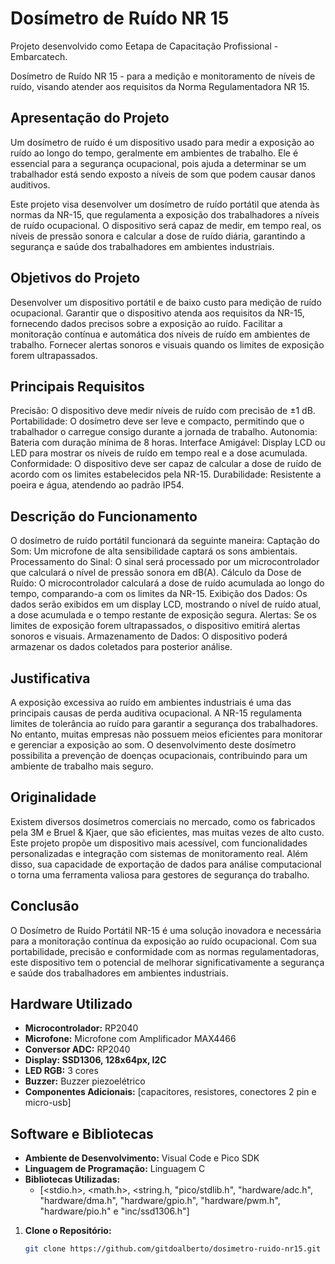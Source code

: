 # Dosímetro de Ruído NR 15

Projeto desenvolvido como Eetapa de Capacitação Profissional - Embarcatech.

Dosímetro de Ruído NR 15 - para a medição e monitoramento de níveis de ruído, visando atender aos requisitos da Norma Regulamentadora NR 15.

## Apresentação do Projeto

Um dosímetro de ruído é um dispositivo usado para medir a exposição ao ruído ao longo do tempo, geralmente em ambientes de trabalho. Ele é essencial para a segurança ocupacional, pois ajuda a determinar se um trabalhador está sendo exposto a níveis de som que podem causar danos auditivos.

Este projeto visa desenvolver um dosímetro de ruído portátil que atenda às normas da NR-15, que regulamenta a exposição dos trabalhadores a níveis de ruído ocupacional. O dispositivo será capaz de medir, em tempo real, os níveis de pressão sonora e calcular a dose de ruído diária, garantindo a segurança e saúde dos trabalhadores em ambientes industriais.

## Objetivos do Projeto

Desenvolver um dispositivo portátil e de baixo custo para medição de ruído ocupacional.
Garantir que o dispositivo atenda aos requisitos da NR-15, fornecendo dados precisos sobre a exposição ao ruído.
Facilitar a monitoração contínua e automática dos níveis de ruído em ambientes de trabalho.
Fornecer alertas sonoros e visuais quando os limites de exposição forem ultrapassados.

## Principais Requisitos
Precisão: O dispositivo deve medir níveis de ruído com precisão de ±1 dB.
Portabilidade: O dosímetro deve ser leve e compacto, permitindo que o trabalhador o carregue consigo durante a jornada de trabalho.
Autonomia: Bateria com duração mínima de 8 horas.
Interface Amigável: Display LCD ou LED para mostrar os níveis de ruído em tempo real e a dose acumulada.
Conformidade: O dispositivo deve ser capaz de calcular a dose de ruído de acordo com os limites estabelecidos pela NR-15.
Durabilidade: Resistente a poeira e água, atendendo ao padrão IP54.

## Descrição do Funcionamento
O dosímetro de ruído portátil funcionará da seguinte maneira:
Captação do Som: Um microfone de alta sensibilidade captará os sons ambientais.
Processamento do Sinal: O sinal será processado por um microcontrolador que calculará o nível de pressão sonora em dB(A).
Cálculo da Dose de Ruído: O microcontrolador calculará a dose de ruído acumulada ao longo do tempo, comparando-a com os limites da NR-15.
Exibição dos Dados: Os dados serão exibidos em um display LCD, mostrando o nível de ruído atual, a dose acumulada e o tempo restante de exposição segura.
Alertas: Se os limites de exposição forem ultrapassados, o dispositivo emitirá alertas sonoros e visuais.
Armazenamento de Dados: O dispositivo poderá armazenar os dados coletados para posterior análise.


## Justificativa
A exposição excessiva ao ruído em ambientes industriais é uma das principais causas de perda auditiva ocupacional. A NR-15 regulamenta limites de tolerância ao ruído para garantir a segurança dos trabalhadores. No entanto, muitas empresas não possuem meios eficientes para monitorar e gerenciar a exposição ao som. O desenvolvimento deste dosímetro possibilita a prevenção de doenças ocupacionais, contribuindo para um ambiente de trabalho mais seguro.

## Originalidade

Existem diversos dosímetros comerciais no mercado, como os fabricados pela 3M e Bruel & Kjaer, que são eficientes, mas muitas
vezes de alto custo. Este projeto propõe um dispositivo mais acessível, com funcionalidades personalizadas e integração com
sistemas de monitoramento real. Além disso, sua capacidade de exportação de dados para análise computacional o torna uma
ferramenta valiosa para gestores de segurança do trabalho.

## Conclusão
O Dosímetro de Ruído Portátil NR-15 é uma solução inovadora e necessária para a monitoração contínua da exposição ao ruído
ocupacional. Com sua portabilidade, precisão e conformidade com as normas regulamentadoras, este dispositivo tem o potencial
de melhorar significativamente a segurança e saúde dos trabalhadores em ambientes industriais.

## Hardware Utilizado

- **Microcontrolador:** RP2040
- **Microfone:** Microfone com Amplificador MAX4466
- **Conversor ADC:** RP2040
- **Display:  SSD1306, 128x64px, I2C** 
- **LED RGB:** 3 cores
- **Buzzer:** Buzzer piezoelétrico
- **Componentes Adicionais:** [capacitores, resistores, conectores 2 pin e micro-usb]

## Software e Bibliotecas

- **Ambiente de Desenvolvimento:** Visual Code e Pico SDK
- **Linguagem de Programação:** Linguagem C
- **Bibliotecas Utilizadas:** 
  - [<stdio.h>, <math.h>, <string.h, "pico/stdlib.h", "hardware/adc.h", "hardware/dma.h", "hardware/gpio.h", "hardware/pwm.h", "hardware/pio.h" e "inc/ssd1306.h"]




1. **Clone o Repositório:**
   ```bash
   git clone https://github.com/gitdoalberto/dosimetro-ruido-nr15.git
